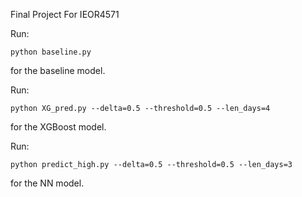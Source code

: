 ﻿Final Project For IEOR4571

Run:
```
python baseline.py
```
for the baseline model.

Run:
```
python XG_pred.py --delta=0.5 --threshold=0.5 --len_days=4
```
for the XGBoost model.

Run:
```
python predict_high.py --delta=0.5 --threshold=0.5 --len_days=3
```
for the NN model.
